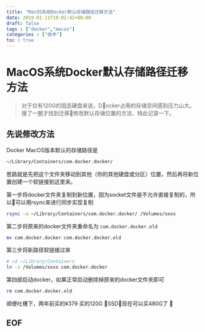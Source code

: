 ```yaml
---
title: "MacOS系统Docker默认存储路径迁移方法"
date: 2019-01-11T18:02:42+08:00
draft: false
tags : ["docker","macos"]
categories : ["技术"]
toc : true
---
```


MacOS系统Docker默认存储路径迁移方法
===
> 对于仅有120G的固态硬盘来说，Docker占用的存储空间感到压力山大。搜了一圈才找到迁移修改默认存储位置的方法，特此记录一下。


## 先说修改方法
Docker MacOS版本默认的存储路径是
```bash
~/Library/Containers/com.docker.docker/
```
思路就是先把这个文件夹移动到其他（你的其他硬盘或分区）位置，然后再将新位置创建一个软链接到这里来。
 
第一步将docker文件夹复制到新位置，因为socket文件是不允许直接复制的，所以可以用rsync来进行同步实现复制
```bash
rsync -a ~/Library/Containers/com.docker.docker/ /Volumes/xxxx 
```

第二步将原来的docker文件夹重命名为 `com.docker.docker.old`
```bash
mv com.docker.docker com.docker.docker.old
```

第三步将新路径软链接过来
```bash
# cd ~/Library/Containers
ln -s /Volumes/xxxx com.docker.docker
```

第四部启动docker，如果正常启动删除掉原来的docker文件夹即可
```bash
rm com.docker.docker.old
```

顺便吐槽下，两年前买的¥379 买的120G SSD，现在可以买480G了 🙂
## EOF